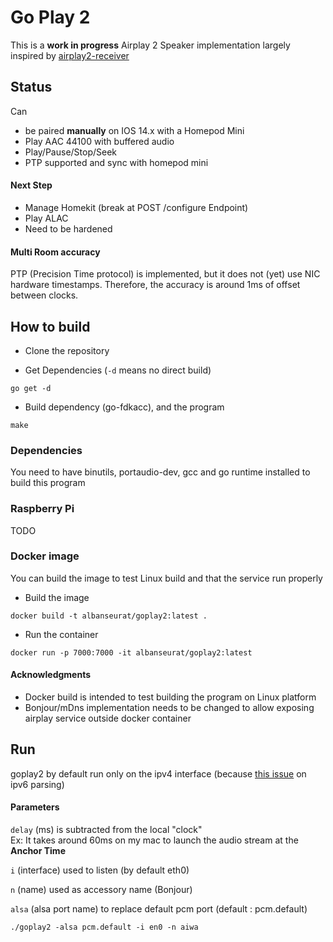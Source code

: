 # Go Play 2

This is a **work in progress** Airplay 2 Speaker implementation largely inspired by [airplay2-receiver](https://github.com/openairplay/airplay2-receiver)

## Status

Can 

* be paired **manually** on IOS 14.x with a Homepod Mini
* Play AAC 44100 with buffered audio
* Play/Pause/Stop/Seek
* PTP supported and sync with homepod mini

#### Next Step 

* Manage Homekit (break at POST /configure Endpoint)
* Play ALAC
* Need to be hardened 

#### Multi Room accuracy 

PTP (Precision Time protocol) is implemented, but it does not (yet) use NIC hardware timestamps.
Therefore, the accuracy is around 1ms of offset between clocks.

## How to build

* Clone the repository 
  
* Get Dependencies (`-d` means no direct build)

```shell
go get -d 
```

* Build dependency (go-fdkacc), and the program 

```shell
make 
```

### Dependencies 

You need to have binutils, portaudio-dev, gcc and go runtime installed to build this program

### Raspberry Pi 

TODO 

### Docker image

You can build the image to test Linux build and that the service run properly 

* Build the image

```shell
docker build -t albanseurat/goplay2:latest .
```

* Run the container

```shell
docker run -p 7000:7000 -it albanseurat/goplay2:latest
```

#### Acknowledgments  

* Docker build is intended to test building the program on Linux platform
* Bonjour/mDns implementation needs to be changed to allow exposing airplay service outside docker container

## Run

goplay2 by default run only on the ipv4 interface (because [this issue](https://github.com/golang/go/issues/31024) on ipv6 parsing) 

#### Parameters 

`delay` (ms) is subtracted from the local "clock" <br>
Ex: It takes around 60ms on my mac to launch the audio stream at the **Anchor Time** 

`i` (interface) used to listen (by default eth0)

`n` (name) used as accessory name (Bonjour) 

`alsa` (alsa port name) to replace default pcm port (default : pcm.default)

```shell
./goplay2 -alsa pcm.default -i en0 -n aiwa
```

